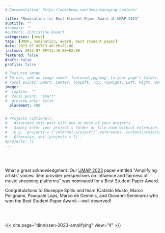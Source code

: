 ```yaml
---
# Documentation: https://wowchemy.com/docs/managing-content/

title: "Nomination for Best Student Paper Award at UMAP 2023"
subtitle: ""
#summary: ""
#authors: [Christine Bauer]
categories: [news]
tags: [UMAP, nomination, award, best student paper]
date: 2023-07-09T13:40:00+02:00
lastmod: 2023-07-09T13:40:00+02:00
featured: false
draft: false
profile: false

# Featured image
# To use, add an image named `featured.jpg/png` to your page's folder.
# Focal points: Smart, Center, TopLeft, Top, TopRight, Left, Right, BottomLeft, Bottom, BottomRight.
image:
#  caption: ""
#  focal_point: "Smart"
#  preview_only: false
  placement: 500


# Projects (optional).
#   Associate this post with one or more of your projects.
#   Simply enter your project's folder or file name without extension.
#   E.g. `projects = ["internal-project"]` references `content/project/deep-learning/index.md`.
#   Otherwise, set `projects = []`.
#projects: []
---
```


<br><br>

What a great acknowledgment. Our  [UMAP 2023](https://www.um.org/umap2023/) paper entitled "Amplifying artists' voices: item provider perspectives on influence and fairness of music streaming platforms" was nominated for a Best Student Paper Award.

Congratulations to Giuseppe Spillo and team (Cataldo Musto, Marco Polignano, Pasquale Lops, Marco de Gemmis, and Giovanni Semeraro) who won the Best Student Paper Award---well deserved!

<br><br>

{{< cite page="dinnissen-2023-amplifying" view="4" >}}